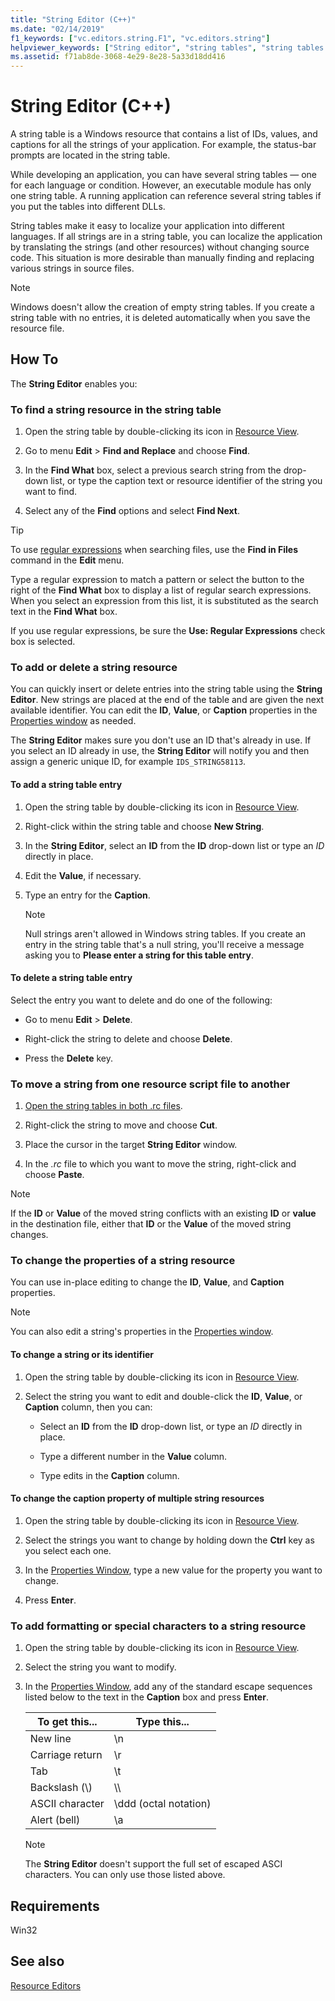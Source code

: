 ```yaml
---
title: "String Editor (C++)"
ms.date: "02/14/2019"
f1_keywords: ["vc.editors.string.F1", "vc.editors.string"]
helpviewer_keywords: ["String editor", "string tables", "string tables [C++], String editor", "string editing", "string editing, string tables", "resource editors [C++], String editor", "strings [C++], editing", "strings [C++], searching", "strings [C++]", "strings [C++], adding to string tables", "string tables [C++], deleting strings", "strings [C++], deleting in string tables", "string tables [C++], adding strings", "strings [C++], moving between files", "resource script files [C++], moving strings", "string editing, moving strings between resources", "String editor [C++], moving strings between files", "resource identifiers, string properties", "string tables [C++], changing strings", "strings [C++], properties", "String editor [C++], changing properties of multiple strings", "string tables [C++], changing caption of multiple strings", "special characters, adding to strings", "ASCII characters, adding to strings", "strings [C++], formatting", "strings [C++], special characters"]
ms.assetid: f71ab8de-3068-4e29-8e28-5a33d18dd416
---
```

# String Editor (C++)

A string table is a Windows resource that contains a list of IDs, values, and captions for all the strings of your application. For example, the status-bar prompts are located in the string table.

While developing an application, you can have several string tables — one for each language or condition. However, an executable module has only one string table. A running application can reference several string tables if you put the tables into different DLLs.

String tables make it easy to localize your application into different languages. If all strings are in a string table, you can localize the application by translating the strings (and other resources) without changing source code. This situation is more desirable than manually finding and replacing various strings in source files.

> [!NOTE]
> Windows doesn't allow the creation of empty string tables. If you create a string table with no entries, it is deleted automatically when you save the resource file.

## How To

The **String Editor** enables you:

### To find a string resource in the string table

1. Open the string table by double-clicking its icon in [Resource View](how-to-create-a-resource-script-file.md#create-resources).

1. Go to menu **Edit** > **Find and Replace** and choose **Find**.

1. In the **Find What** box, select a previous search string from the drop-down list, or type the caption text or resource identifier of the string you want to find.

1. Select any of the **Find** options and select **Find Next**.

> [!TIP]
> To use [regular expressions](/visualstudio/ide/using-regular-expressions-in-visual-studio) when searching files, use the **Find in Files** command in the **Edit** menu.
>
> Type a regular expression to match a pattern or select the button to the right of the **Find What** box to display a list of regular search expressions. When you select an expression from this list, it is substituted as the search text in the **Find What** box.
>
> If you use regular expressions, be sure the **Use: Regular Expressions** check box is selected.

### To add or delete a string resource

You can quickly insert or delete entries into the string table using the **String Editor**. New strings are placed at the end of the table and are given the next available identifier. You can edit the **ID**, **Value**, or **Caption** properties in the [Properties window](/visualstudio/ide/reference/properties-window) as needed.

The **String Editor** makes sure you don't use an ID that's already in use. If you select an ID already in use, the **String Editor** will notify you and then assign a generic unique ID, for example `IDS_STRING58113`.

#### To add a string table entry

1. Open the string table by double-clicking its icon in [Resource View](how-to-create-a-resource-script-file.md#create-resources).

1. Right-click within the string table and choose **New String**.

1. In the **String Editor**, select an **ID** from the **ID** drop-down list or type an *ID* directly in place.

1. Edit the **Value**, if necessary.

1. Type an entry for the **Caption**.

   > [!NOTE]
   > Null strings aren't allowed in Windows string tables. If you create an entry in the string table that's a null string, you'll receive a message asking you to **Please enter a string for this table entry**.

#### To delete a string table entry

Select the entry you want to delete and do one of the following:

- Go to menu **Edit** > **Delete**.

- Right-click the string to delete and choose **Delete**.

- Press the **Delete** key.

### To move a string from one resource script file to another

1. [Open the string tables in both .rc files](../windows/how-to-create-a-resource-script-file.md).

1. Right-click the string to move and choose **Cut**.

1. Place the cursor in the target **String Editor** window.

1. In the *.rc* file to which you want to move the string, right-click and choose **Paste**.

> [!NOTE]
> If the **ID** or **Value** of the moved string conflicts with an existing **ID** or **value** in the destination file, either that **ID** or the **Value** of the moved string changes.

### To change the properties of a string resource

You can use in-place editing to change the **ID**, **Value**, and **Caption** properties.

> [!NOTE]
>  You can also edit a string's properties in the [Properties window](/visualstudio/ide/reference/properties-window).

#### To change a string or its identifier

1. Open the string table by double-clicking its icon in [Resource View](how-to-create-a-resource-script-file.md#create-resources).

1. Select the string you want to edit and double-click the **ID**, **Value**, or **Caption** column, then you can:

   - Select an **ID** from the **ID** drop-down list, or type an *ID* directly in place.

   - Type a different number in the **Value** column.

   - Type edits in the **Caption** column.

#### To change the caption property of multiple string resources

1. Open the string table by double-clicking its icon in [Resource View](how-to-create-a-resource-script-file.md#create-resources).

1. Select the strings you want to change by holding down the **Ctrl** key as you select each one.

1. In the [Properties Window](/visualstudio/ide/reference/properties-window), type a new value for the property you want to change.

1. Press **Enter**.

### To add formatting or special characters to a string resource

1. Open the string table by double-clicking its icon in [Resource View](how-to-create-a-resource-script-file.md#create-resources).

1. Select the string you want to modify.

1. In the [Properties Window](/visualstudio/ide/reference/properties-window), add any of the standard escape sequences listed below to the text in the **Caption** box and press **Enter**.

   |To get this...|Type this...|
   |-----------------|---------------|
   | New line | \\n |
   | Carriage return | \\r |
   | Tab | \\t |
   | Backslash (\\) | \\\\ |
   | ASCII character | \\ddd (octal notation) |
   | Alert (bell) | \\a |

   > [!NOTE]
   > The **String Editor** doesn't support the full set of escaped ASCI characters. You can only use those listed above.

## Requirements

Win32

## See also

[Resource Editors](../windows/resource-editors.md)
<!--
[Strings](https://msdn.microsoft.com/library/windows/desktop/ms646979.aspx)<br/>
[About Strings](/windows/desktop/menurc/about-strings)<br/>
[Customizing window layouts](/visualstudio/ide/customizing-window-layouts-in-visual-studio)-->